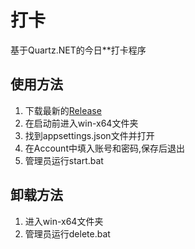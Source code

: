 ﻿# 打卡

基于Quartz.NET的今日**打卡程序

## 使用方法
1. 下载最新的[Release](https://github.com/3428232535/CoronaReportService/releases/download/v1.0/CoronaReportService-V1_0.zip)
2. 在启动前进入win-x64文件夹 
3. 找到appsettings.json文件并打开
4. 在Account中填入账号和密码,保存后退出
5. 管理员运行start.bat

## 卸载方法
1. 进入win-x64文件夹
2. 管理员运行delete.bat